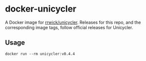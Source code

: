 # docker-unicycler

A Docker image for [rrwick/unicycler](https://github.com/rrwick/Unicycler). Releases for this repo, and the corresponding image tags, follow official releases for Unicycler.

## Usage

`docker run --rm unicycler:v0.4.4`
